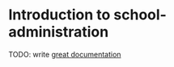 # Introduction to school-administration

TODO: write [great documentation](http://jacobian.org/writing/what-to-write/)
